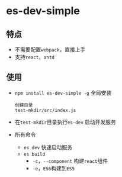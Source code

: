 # es-dev-simple

## 特点
* 不需要配置`webpack`，直接上手
* 支持`react`，`antd`

## 使用
* `npm install es-dev-simple -g` 全局安装
    ```
    创建目录
    test-mkdir/src/index.js
    ```
* 在`test-mkdir`目录执行`es-dev` 启动开发服务

* 所有命令
  * `es dev` 快速启动服务
  * `es build`
    * `-c`，`--component` 构建`react`组件
    * `-e`，`ES6`构建到`ES5`